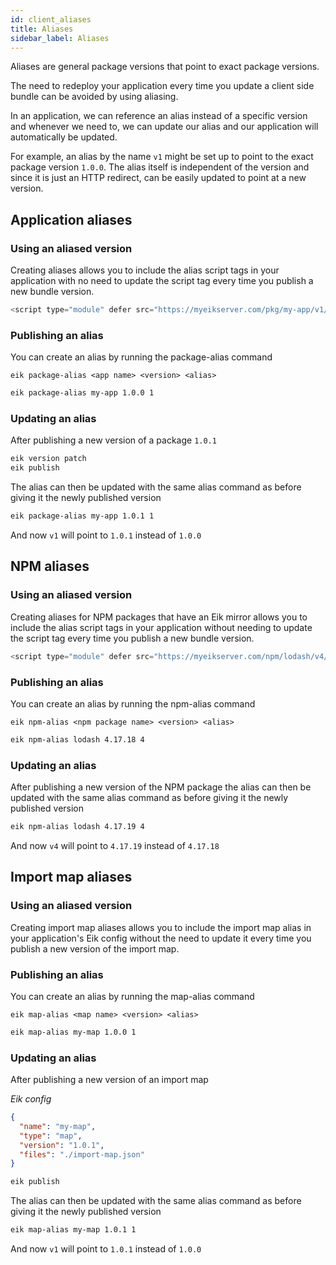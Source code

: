 ```yaml
---
id: client_aliases
title: Aliases
sidebar_label: Aliases
---
```


Aliases are general package versions that point to exact package versions.

The need to redeploy your application every time you update a client side bundle can be avoided by using aliasing.

In an application, we can reference an alias instead of a specific version and whenever we need to, we can update our alias and our application will automatically be updated.

For example, an alias by the name `v1` might be set up to point to the exact package version `1.0.0`. The alias itself is independent of the version and since it is just an HTTP redirect, can be easily updated to point at a new version.

## Application aliases

### Using an aliased version

Creating aliases allows you to include the alias script tags in your application with no need to update the script tag every time you publish a new bundle version.

```js
<script type="module" defer src="https://myeikserver.com/pkg/my-app/v1/index.js">
```

### Publishing an alias

You can create an alias by running the package-alias command

```
eik package-alias <app name> <version> <alias>
```

```sh
eik package-alias my-app 1.0.0 1
```

### Updating an alias

After publishing a new version of a package `1.0.1`

```sh
eik version patch
eik publish
```

The alias can then be updated with the same alias command as before giving it the newly published version

```sh
eik package-alias my-app 1.0.1 1
```

And now `v1` will point to `1.0.1` instead of `1.0.0`

## NPM aliases

### Using an aliased version

Creating aliases for NPM packages that have an Eik mirror allows you to include the alias script tags in your application without needing to update the script tag every time you publish a new bundle version.

```js
<script type="module" defer src="https://myeikserver.com/npm/lodash/v4/index.js">
```

### Publishing an alias

You can create an alias by running the npm-alias command

```
eik npm-alias <npm package name> <version> <alias>
```

```sh
eik npm-alias lodash 4.17.18 4
```

### Updating an alias

After publishing a new version of the NPM package the alias can then be updated with the same alias command as before giving it the newly published version

```sh
eik npm-alias lodash 4.17.19 4
```

And now `v4` will point to `4.17.19` instead of `4.17.18`

## Import map aliases

### Using an aliased version

Creating import map aliases allows you to include the import map alias in your application's Eik config without the need to update it every time you publish a new version of the import map.

### Publishing an alias

You can create an alias by running the map-alias command

```
eik map-alias <map name> <version> <alias>
```

```sh
eik map-alias my-map 1.0.0 1
```

### Updating an alias

After publishing a new version of an import map

_Eik config_

```json
{
  "name": "my-map",
  "type": "map",
  "version": "1.0.1",
  "files": "./import-map.json"
}
```

```sh
eik publish
```

The alias can then be updated with the same alias command as before giving it the newly published version

```sh
eik map-alias my-map 1.0.1 1
```

And now `v1` will point to `1.0.1` instead of `1.0.0`

